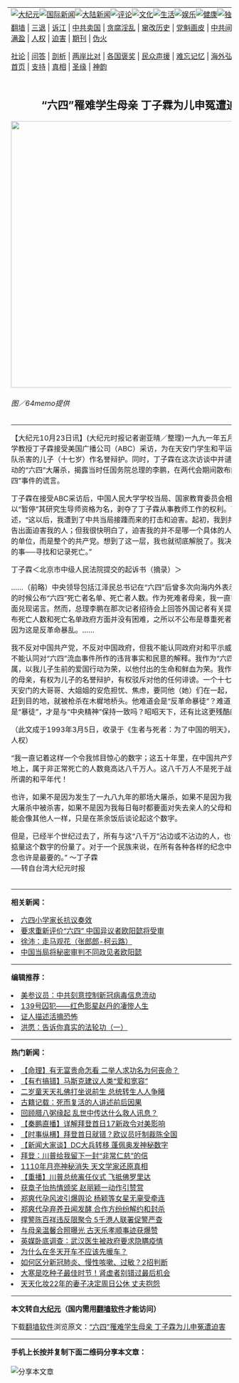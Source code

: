 <a name="1" id="1" target="_blank"></a><span id="1"></span>
<table align=center border="0"><tr><td colspan="2" VALIGN=TOP><a href="https://github.com/nbjhgz3458/djy/blob/master/gb/nsc413.md#1"><img src="https://raw.githubusercontent.com/nbjhgz3458/www/master/t/djy/1.jpg" title="大纪元"></a><a href="https://github.com/nbjhgz3458/djy/blob/master/gb/n24hr.md#1"><img src="https://raw.githubusercontent.com/nbjhgz3458/www/master/t/djy/3.jpg" title="国际新闻"></a><a href="https://github.com/nbjhgz3458/djy/blob/master/gb/nsc413.md#1"><img src="https://raw.githubusercontent.com/nbjhgz3458/www/master/t/djy/4.jpg" title="大陆新闻"></a><a href="https://github.com/nbjhgz3458/djy/blob/master/gb/news392.md#1"><img src="https://raw.githubusercontent.com/nbjhgz3458/www/master/t/djy/5.jpg" title="评论"></a><a href="https://github.com/nbjhgz3458/djy/blob/master/gb/news2007.md#1"><img src="https://raw.githubusercontent.com/nbjhgz3458/www/master/t/djy/6.jpg" title="文化"></a><a href="https://github.com/nbjhgz3458/djy/blob/master/gb/news2008.md#1"><img src="https://raw.githubusercontent.com/nbjhgz3458/www/master/t/djy/7.jpg" title="生活"></a><a href="https://github.com/nbjhgz3458/djy/blob/master/gb/ncyule.md#1"><img src="https://raw.githubusercontent.com/nbjhgz3458/www/master/t/djy/8.jpg" title="娱乐"></a><a href="https://github.com/nbjhgz3458/djy/blob/master/gb/nsc1002.md#1"><img src="https://raw.githubusercontent.com/nbjhgz3458/www/master/t/djy/9.jpg" title="健康"><a href="https://github.com/nbjhgz3458/djy/blob/master/gb/nf6092.md#1"><img src="https://raw.githubusercontent.com/nbjhgz3458/www/master/t/djy/10a.jpg" title="独家"></a><a href="https://github.com/nbjhgz3458/djy/blob/master/gb/nf4514.md#1"><img src="https://raw.githubusercontent.com/nbjhgz3458/www/master/t/djy/12a.jpg" title="头条"></a></td></tr>
<tr><td colspan="2" VALIGN=TOP><a target="_blank" href="https://github.com/nbjhgz3458/www/blob/master/README.md?zsrh#1">翻墙</a> | <a target="_blank" href="https://github.com/nbjhgz3458/djy/blob/master/gb/nf5657.md#1">三退</a> | <a target="_blank" href="https://github.com/nbjhgz3458/djy/blob/master/gb/nf6124.md#1">诉江</a> | <a target="_blank" href="https://github.com/nbjhgz3458/djy/blob/master/gb/nf1176117.md#1">中共卖国</a> | <a target="_blank" href="https://github.com/nbjhgz3458/djy/blob/master/gb/nf5773.md#1">贪腐淫乱</a> | <a target="_blank" href="https://github.com/nbjhgz3458/djy/blob/master/gb/nf1176115.md#1">窜改历史</a> | <a target="_blank" href="https://github.com/nbjhgz3458/djy/blob/master/gb/nf1176107.md#1">党魁画皮</a> | <a target="_blank" href="https://github.com/nbjhgz3458/djy/blob/master/gb/nf1320400.md#1">中共间谍</a> | <a target="_blank" href="https://github.com/nbjhgz3458/djy/blob/master/gb/nf1176114.md#1">破坏传统</a> | <a target="_blank" href="https://github.com/nbjhgz3458/ntdtv/blob/master/gb/prog447_1.md#1">恶贯满盈</a> | <a target="_blank" href="https://github.com/nbjhgz3458/djy/blob/master/gb/ncid278.md#1">人权</a> | <a target="_blank" href="https://github.com/nbjhgz3458/djy/blob/master/gb/nf1176111.md#1">迫害</a> | <a target="_blank" href="https://gitlab.com/szzdlab/mh-qikan/blob/master/README.md#1">期刊</a> | <a target="_blank" href="https://github.com/nbjhgz3458/djy/blob/master/gb/nf5562.md#1">伪火</a></p><p><a target="_blank" href="https://github.com/nbjhgz3458/djy/blob/master/gb/9p.md#1">社论</a> | <a target="_blank" href="https://github.com/nbjhgz3458/djy/blob/master/gb/nf4378.md#1">问答</a> | <a target="_blank" href="https://github.com/nbjhgz3458/djy/blob/master/gb/nf5792.md#1">剖析</a> | <a target="_blank" href="https://github.com/nbjhgz3458/djy/blob/master/gb/nf5735.md#1">两岸比对</a> | <a target="_blank" href="https://github.com/nbjhgz3458/djy/blob/master/gb/nf6119.md#1">各国褒奖</a> | <a target="_blank" href="https://github.com/nbjhgz3458/djy/blob/master/gb/nf6120.md#1">民众声援</a> | <a target="_blank" href="https://github.com/nbjhgz3458/djy/blob/master/gb/nf1188594.md#1">难忘记忆</a> | <a target="_blank" href="https://github.com/nbjhgz3458/djy/blob/master/gb/nf3180.md#1">海外弘传</a> | <a target="_blank" href="https://github.com/nbjhgz3458/djy/blob/master/gb/nf5410.md#1">万人上访</a> | <a target="_blank" href="https://github.com/nbjhgz3458/www/blob/master/README.md?zsrh#1">平台首页</a> | <a target="_blank" href="https://github.com/nbjhgz3458/djy/blob/master/gb/nf4386.md#1">支持</a> | <a target="_blank" href="https://github.com/nbjhgz3458/djy/blob/master/gb/nf4389.md#1">真相</a> | <a target="_blank" href="https://github.com/nbjhgz3458/djy/blob/master/gb/nf5790.md#1">圣缘</a> | <a target="_blank" href="https://github.com/nbjhgz3458/djy/blob/master/gb/nf4786.md#1">神韵</a></td></tr>
<tr><td VALIGN=TOP width="626"><h2 align=center>“六四”罹难学生母亲 丁子霖为儿申冤遭迫害</h2>
<img width="600" src="https://i.epochtimes.com/assets/uploads/2003/10/310225057930.jpg" />
<h6>图／64memo提供
</h6>
<hr>
	<p>【大纪元10月23日讯】(大纪元时报记者谢亚晴／整理)一九九一年五月，中国人民大学教授丁子霖接受美国广播公司（ABC）采访，为在天安门学生和平运动中遭戒严部队杀害的儿子（十七岁）作名誉辩护。同时，丁子霖在这次访谈中并谴责中国政府发动的“<ahref="https://github.com/nbjhgz3458/djy/blob/master/gb/tag/%E5%85%AD%E5%9B%9B.md#1">六四</a>”大屠杀，揭露当时任国务院总理的李鹏，在两代会期间散布的有关“六四”事件的谎言。</p>
<p>丁子霖在接受ABC采访后，中国人民大学学校当局、国家教育委员会相关部门竟以“暂停”其研究生导师资格为名，剥夺了丁子霖从事教师工作的权利。丁子霖自述，“这以后，我遭到了中共当局接踵而来的打击和迫害。起初，我到共产党的法院去告出面迫害我的人；但我很快明白了，迫害我的并不是哪一个具体的人、哪一个具体的单位，而是整个的共产党。想到了这一层，我也就彻底解脱了。我决定去做我想做的事──寻找和记录死亡。”</p>
<p>丁子霖＜北京市中级人民法院提交的起诉书（摘录）＞</p>
<p>……（前略）中央领导包括江泽民总书记在“<ahref="https://github.com/nbjhgz3458/djy/blob/master/gb/tag/%E5%85%AD%E5%9B%9B.md#1">六四</a>”后曾多次向海内外表示，要在适当的时候公布“六四”死亡者名单、死亡者人数。作为死难者母亲，我一直等待着有关方面兑现诺言。然而，总理李鹏在那次记者招待会上回答外国记者有关提问时，却说公布死亡人数和死亡名单政府方面并没有困难，之所以不公布是尊重死者家属的意愿，因为这是反革命暴乱。……</p>
<p>我不反对中国共产党，不反对中国政府，但我不能认同政府对和平示威者的镇压，更不能认同对“六四”流血事件所作的违背事实和民意的解释。我作为“六四”死难者的亲属，以我儿子生前的爱国行动为荣，以他付出的生命和鲜血为荣。我作为失去了儿子的母亲，有权为儿子的名誉辩护，有权驳斥对他的任何诽谤。一个十七岁的孩子，为天安门的大哥哥、大姐姐的安危担忧、焦虑，要同他（她）们在一起，还没有来得及赶到目的地，就被枪杀在木樨地桥头。他难道会是“反革命暴徒”？难道只有确认他是“暴徒”，才是与“中央精神”保持一致吗？昭昭天下，还有比这更残酷的逻辑吗？</p>
<p>（此文成于1993年3月5日，收录于《生者与死者：为了中国的明天》，出版者：中国人权）</p>
<p>“我一直记着这样一个令我怵目惊心的数字；这五十年里，在中国共产党执政的这块土地上，属于非正常死亡的人数竟高达八千万人。这八千万人不是死于战乱，而是死于所谓的和平年代！</p>
<p>也许，如果不是因为发生了一九八九年的那场大屠杀，如果不是因为我的儿子在那场大屠杀中被杀害，如果不是因为我每日每时都要面对失去亲人的父母和亲儿，我也可能会像其他人一样，只是在茶余饭后谈论起这个数字。</p>
<p>但是，已经半个世纪过去了，所有与这“八千万”沾边或不沾边的人，也该认真地掂量掂量这个数字的份量了。对于一个民族来说，在所有各种各样的纪念中，对死亡的纪念也许是最要的。” ～丁子霖<br /> ──转自台湾大纪元时报<br /><font color=#ffffff>(http://www.dajiyuan.com)</font></p>
	
<hr>


<strong>相关新闻：</strong>
<li><a href="https://github.com/nbjhgz3458/djy/blob/master/gb/3/10/4/n387528.md#1">六四小学家长抗议奏效</a></li>
<li><a href="https://github.com/nbjhgz3458/djy/blob/master/gb/3/10/5/n388424.md#1">要求重新评价“六四” 中国异议者欧阳懿将受审</a></li>
<li><a href="https://github.com/nbjhgz3458/djy/blob/master/gb/3/10/6/n388531.md#1">徐沛：走马观花（张郎郎-柯云路）</a></li>
<li><a href="https://github.com/nbjhgz3458/djy/blob/master/gb/3/10/6/n388660.md#1">中国当局将秘密审判不同政见者欧阳懿</a></li>
<hr>


<strong>编辑推荐：</strong>
<li><a href="https://github.com/onzhi266/djy/blob/master/gb/20/2/22/n11887949.md#1">美参议员：中共刻意控制新冠病毒信息流动</a></li>
<li><a href="https://github.com/tsiac2612/djy/blob/master/gb/19/11/2/n11629364.md#1" target="_blank">139号囚犯——红色影星赵丹的凄惨人生</a></li><li><a href="https://github.com/nbjhgz3458/djy/blob/master/gb/16/8/7/n8177641.md?dfh#1" target="_blank">证人描述活摘恐怖</a></li><li><a href="https://github.com/nbjhgz3458/djy/blob/master/gb/12/12/28/n3763495.md#1" target="_blank">洪愿：告诉你真实的法轮功（一）</a></li>
<hr>

<strong>热门新闻：</strong>
<li><a href="https://github.com/nbjhgz3458/djy/blob/master/gb/20/12/30/n12653733.md#1">【命理】有无富贵命怎看 二举人求功名为何丧命？</a></li>
<li><a href="https://github.com/nbjhgz3458/djy/blob/master/gb/21/1/15/n12691126.md#1">【有冇搞错】马斯克建议人类“爱和宽容”</a></li>
<li><a href="https://github.com/nbjhgz3458/djy/blob/master/gb/21/1/8/n12675378.md#1">二岁童天天礼佛打坐说前生 总统转生人人争睹</a></li>
<li><a href="https://github.com/nbjhgz3458/djy/blob/master/gb/21/1/14/n12688510.md#1">古籍记载：死而复活的人讲述前后因果</a></li>
<li><a href="https://github.com/nbjhgz3458/djy/blob/master/gb/21/1/13/n12685017.md#1">回顾腊八粥缘起 乱世中传达什么救人讯息？</a></li>
<li><a href="https://github.com/nbjhgz3458/djy/blob/master/gb/21/1/21/n12703292.md#1">【秦鹏直播】详解拜登首日17新政令对美影响</a></li>
<li><a href="https://github.com/nbjhgz3458/djy/blob/master/gb/21/1/21/n12703759.md#1">【时事纵横】拜登首日就错？欧议员吁制裁陈全国</a></li>
<li><a href="https://github.com/nbjhgz3458/djy/blob/master/gb/21/1/22/n12705632.md#1">【新闻大家谈】DC大兵转移 蓬佩奥发神秘数字</a></li>
<li><a href="https://github.com/nbjhgz3458/djy/blob/master/gb/21/1/20/n12701395.md#1">拜登：川普给我留下一封“非常仁慈”的信</a></li>
<li><a href="https://github.com/nbjhgz3458/djy/blob/master/gb/21/1/20/n12699147.md#1">1110年月亮神秘消失 天文学家还原真相</a></li>
<li><a href="https://github.com/nbjhgz3458/djy/blob/master/gb/21/1/20/n12699391.md#1">【重播】川普总统离任仪式 飞抵佛罗里达</a></li>
<li><a href="https://github.com/nbjhgz3458/djy/blob/master/gb/21/1/19/n12698651.md#1">获章子怡热情颁奖 赵丽颖一动作引赞赏</a></li>
<li><a href="https://github.com/nbjhgz3458/djy/blob/master/gb/21/1/20/n12698979.md#1">郑爽代孕风波引爆舆论 杨颖等女星无辜受牵连</a></li>
<li><a href="https://github.com/nbjhgz3458/djy/blob/master/gb/21/1/19/n12698452.md#1">郑爽代孕弃养丑闻发酵 合作方纷纷解约和封杀</a></li>
<li><a href="https://github.com/nbjhgz3458/djy/blob/master/gb/21/1/21/n12703721.md#1">撑警陈百祥违反限聚令 5千港人联署促警严查</a></li>
<li><a href="https://github.com/nbjhgz3458/djy/blob/master/gb/21/1/20/n12701010.md#1">与母亲温馨合照曝光 古天乐孝顺事迹获爆赞</a></li>
<li><a href="https://github.com/nbjhgz3458/djy/blob/master/gb/21/1/20/n12699617.md#1">英媒卧底调查：武汉医生被政府要求隐瞒疫情</a></li>
<li><a href="https://github.com/nbjhgz3458/djy/blob/master/gb/21/1/21/n12702172.md#1">为什么在冬天开车不应该先暖车？</a></li>
<li><a href="https://github.com/nbjhgz3458/djy/blob/master/gb/21/1/20/n12700875.md#1">如何区分新冠肺炎、慢性咳嗽、过敏？2招判断</a></li>
<li><a href="https://github.com/nbjhgz3458/djy/blob/master/gb/21/1/16/n12691930.md#1">大寒是吃种子最佳时节！肾虚者别错过最后机会</a></li>
<li><a href="https://github.com/nbjhgz3458/djy/blob/master/gb/21/1/20/n12699879.md#1">天天化妆22年的妻子决定周日公休 丈夫抱怨</a></li>
<hr>

<strong>本文转自<a href="https://www.epochtimes.com">大纪元</a>（国内需用<a href="https://github.com/nbjhgz3458/www/blob/master/README.md#8">翻墙软件</a>才能访问）</strong><p>下载<a href="https://github.com/nbjhgz3458/www/blob/master/README.md#8">翻墙软件</a>浏览原文：<a href="https://www.epochtimes.com/gb/3/10/23/n398546.htm">“六四”罹难学生母亲 丁子霖为儿申冤遭迫害</a></p><hr>

<strong>手机上长按并复制下面二维码分享本文章：</strong><br><br><img src="https://chart.apis.google.com/chart?cht=qr&chs=240x240&choe=UTF-8&chld=M|2&chl=https://github.com/nbjhgz3458/djy/blob/master/gb/3/10/23/n398546.md%231" title="分享本文章"></td><td VALIGN=TOP><a href="https://github.com/nbjhgz3458/djy/blob/master/gb/16/1/21/n4622075.md?dfh#1" target="_blank"><img src="https://raw.githubusercontent.com/nbjhgz3458/djy/master/gb/300/wei-f1.jpg" title="中共的伪火骗局"  alt="中共的伪火骗局"></a><br><a href="https://github.com/nbjhgz3458/www/blob/master/README.md?dfh#9" target="_blank"><img src="https://raw.githubusercontent.com/nbjhgz3458/djy/master/gb/300/yong-h.jpg" title="永恒的见证"  alt="永恒的见证"></a><br><a href="https://github.com/nbjhgz3458/djy/blob/master/gb/13/9/29/n3974789.md?dfh#1" target="_blank"><img src="https://raw.githubusercontent.com/nbjhgz3458/djy/master/gb/300/shang-lnz.jpg" title="善良女子被中共投男牢"  alt="善良女子被中共投男牢"></a><br><a href="https://github.com/nbjhgz3458/djy/blob/master/gb/16/3/16/n4663449.md?dfh#1" target="_blank"><img src="https://raw.githubusercontent.com/nbjhgz3458/djy/master/gb/300/huo-z3.jpg" title="警卫目击活摘器官"  alt="警卫目击活摘器官"></a><br><a href="https://github.com/nbjhgz3458/djy/blob/master/gb/16/8/7/n8177641.md?dfh#1" target="_blank"><img src="https://raw.githubusercontent.com/nbjhgz3458/djy/master/gb/300/huo-z4.jpg" title="证人描述活摘恐怖"  alt="证人描述活摘恐怖"></a><br><a href="https://github.com/nbjhgz3458/djy/blob/master/gb/10/4/19/n2881569.md?dfh#1" target="_blank"><img src="https://raw.githubusercontent.com/nbjhgz3458/djy/master/gb/300/huo-z1.jpg" title="揭开活摘器官黑幕"  alt="揭开活摘器官黑幕"></a><br><a href="https://github.com/nbjhgz3458/djy/blob/master/gb/10/11/7/n3077476.md?dfh#1" target="_blank"><img src="https://raw.githubusercontent.com/nbjhgz3458/djy/master/gb/300/ma-ks.jpg" title="马克思的成魔之路"  alt="马克思的成魔之路"></a><br><a href="https://github.com/nbjhgz3458/djy/blob/master/gb/14/6/9/n4173977.md?dfh#1" target="_blank"><img src="https://raw.githubusercontent.com/nbjhgz3458/djy/master/gb/300/chang-zs.jpg" title="藏字石 蕴天机"  alt="藏字石 蕴天机"></a><br><a href="https://github.com/nbjhgz3458/djy/blob/master/gb/18/5/10/n10381511.md?dfh#1" target="_blank"><img src="https://raw.githubusercontent.com/nbjhgz3458/djy/master/gb/300/st1.jpg" title="关注3亿人三退"  alt="关注3亿人三退"></a><br><a href="https://github.com/nbjhgz3458/djy/blob/master/gb/18/3/21/n10237682.md?dfh#1" target="_blank"><img src="https://raw.githubusercontent.com/nbjhgz3458/djy/master/gb/300/jie-t.jpg" title="解体中共复兴中华"  alt="解体中共复兴中华"></a><br><a href="https://github.com/nbjhgz3458/djy/blob/master/gb/9/2/9/n2422991.md?dfh#1" target="_blank"><img src="https://raw.githubusercontent.com/nbjhgz3458/djy/master/gb/300/gao-zs.jpg" title="中共迫害良心律师"  alt="中共迫害良心律师"></a><br><a href="https://github.com/nbjhgz3458/djy/blob/master/gb/18/12/9/n10900044.md?dfh#1" target="_blank"><img src="https://raw.githubusercontent.com/nbjhgz3458/djy/master/gb/300/sj1.jpg" title="303万人举报江泽民"  alt="303万人举报江泽民"></a><br><a href="https://github.com/nbjhgz3458/djy/blob/master/gb/18/8/28/n10672014.md?dfh#1" target="_blank"><img src="https://raw.githubusercontent.com/nbjhgz3458/djy/master/gb/300/sj2.jpg" title="这些官员为何起诉江泽民"  alt="这些官员为何起诉江泽民"></a><br><a href="https://github.com/nbjhgz3458/djy/blob/master/gb/8/12/18/n2367165.md?dfh#1" target="_blank"><img src="https://raw.githubusercontent.com/nbjhgz3458/djy/master/gb/300/liangan.jpg" title="海峡两岸的强烈对比"  alt="海峡两岸的强烈对比"></a><br><a href="https://github.com/nbjhgz3458/djy/blob/master/gb/15/12/10/n4593139.md?dfh#1" target="_blank"><img src="https://raw.githubusercontent.com/nbjhgz3458/djy/master/gb/300/jia-ndzl.jpg" title="加拿大总理的贺信"  alt="加拿大总理的贺信"></a><br><a href="https://github.com/nbjhgz3458/djy/blob/master/gb/11/6/17/n3289382.md?dfh#1" target="_blank"><img src="https://raw.githubusercontent.com/nbjhgz3458/djy/master/gb/300/xiao-wd.jpg" title="探寻真相兼听则明"  alt="探寻真相兼听则明"></a><br><a href="https://github.com/nbjhgz3458/djy/blob/master/gb/18/10/27/n10812623.md?dfh#1" target="_blank"><img src="https://raw.githubusercontent.com/nbjhgz3458/djy/master/gb/300/yindu.jpg" title="印度媒体报道东方"  alt="印度媒体报道东方"></a><br><a href="https://github.com/nbjhgz3458/djy/blob/master/gb/18/6/9/n10469652.md?dfh#1" target="_blank"><img src="https://raw.githubusercontent.com/nbjhgz3458/djy/master/gb/300/xie-j.jpg" title="不一样的海外校园"  alt="不一样的海外校园"></a><br><a href="https://github.com/nbjhgz3458/djy/blob/master/gb/7/4/5/n1669415.md?dfh#1" target="_blank"><img src="https://raw.githubusercontent.com/nbjhgz3458/djy/master/gb/300/li-up.jpg" title="从大师到徒弟的传奇"  alt="从大师到徒弟的传奇"></a><br><a href="https://github.com/nbjhgz3458/djy/blob/master/gb/17/5/26/n9191512.md?dfh#1" target="_blank"><img src="https://raw.githubusercontent.com/nbjhgz3458/djy/master/gb/300/zfl2.jpg" title="亿万人与东方一本奇书"  alt="亿万人与东方一本奇书"></a><br><a href="https://github.com/nbjhgz3458/djy/blob/master/gb/13/11/27/n4020290.md?dfh#1" target="_blank"><img src="https://raw.githubusercontent.com/nbjhgz3458/djy/master/gb/300/zhen-h.jpg" title="大陆见不到的震撼场面"  alt="大陆见不到的震撼场面"></a><br><a href="https://github.com/nbjhgz3458/djy/blob/master/gb/15/7/17/n4482910.md?dfh#1" target="_blank"><img src="https://raw.githubusercontent.com/nbjhgz3458/djy/master/gb/300/dalu-sk.jpg" title="人心向善 大陆当初盛况"  alt="人心向善 大陆当初盛况"></a><br><a href="https://github.com/nbjhgz3458/djy/blob/master/gb/19/1/5/n10955468.md?dfh#1" target="_blank"><img src="https://raw.githubusercontent.com/nbjhgz3458/djy/master/gb/300/zfl1.jpg" title="追寻真理 这书讲什么"  alt="追寻真理 这书讲什么"></a><br><a href="https://github.com/nbjhgz3458/www/blob/master/README.md?dfh#1" target="_blank"><img src="https://raw.githubusercontent.com/nbjhgz3458/djy/master/gb/300/fq1.jpg" title="下载免费翻墙软件"  alt="下载免费翻墙软件"></a><br></td></tr></table>
